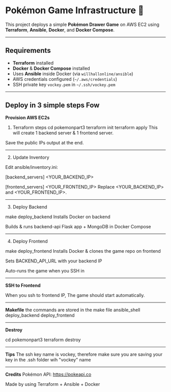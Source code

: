# Pokémon Game Infrastructure 🐍

This project deploys a simple **Pokémon Drawer Game** on AWS EC2 using **Terraform**, **Ansible**, **Docker**, and **Docker Compose**.

---

## Requirements

- **Terraform** installed
- **Docker** & **Docker Compose** installed
- Uses **Ansible** inside Docker (via `willhallonline/ansible`)
- AWS credentials configured (`~/.aws/credentials`)
- SSH private key `vockey.pem` in `~/.ssh/vockey.pem`

---

##  Deploy in 3 simple steps Fow

**Provision AWS EC2s**

1. Terraform steps
cd pokemonpart3
terraform init
terraform apply
This will create 1 backend server & 1 frontend server.

Save the public IPs output at the end.

---

2. Update Inventory

Edit ansible/inventory.ini:

[backend_servers]
<YOUR_BACKEND_IP>

[frontend_servers]
<YOUR_FRONTEND_IP>
Replace <YOUR_BACKEND_IP> and <YOUR_FRONTEND_IP>.

---

3. Deploy Backend

make deploy_backend
Installs Docker on backend

Builds & runs backend-api Flask app + MongoDB in Docker Compose

---

4. Deploy Frontend

make deploy_frontend
Installs Docker & clones the game repo on frontend

Sets BACKEND_API_URL with your backend IP

Auto-runs the game when you SSH in

---

**SSH to Frontend**

When you ssh to frontend IP, The game should start automatically.

---

**Makefile**
the commands are stored in the make file
ansible_shell
deploy_backend
deploy_frontend

---

**Destroy**

cd pokemonpart3
terraform destroy

---

**Tips**
The ssh key name is vockey, therefore make sure you are saving your key in the .ssh folder wih "vockey" name

---

**Credits**
Pokémon API: https://pokeapi.co

Made by using Terraform + Ansible + Docker

